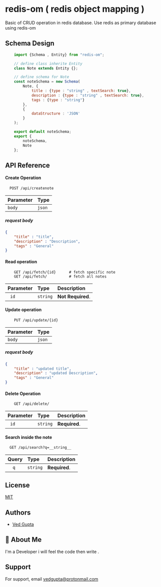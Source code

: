 
# redis-om ( redis object mapping ) 

Basic of CRUD operation in redis database.
Use redis as primary database using redis-om




## Schema Design

```js
    import {Schema , Entity} from "redis-om";

    // define class inherite Entity
    class Note extends Entity {};

    // define schema for Note
    const noteSchema = new Schema(
        Note, {
            title : {type : "string" , textSearch: true},
            description : {type : "string" , textSearch: true},
            tags : {type : "string"}
        },
        {
            dataStructure : 'JSON'
        }
    );

    export default noteSchema;
    export {
        noteSchema,
        Note
    };
```
## API Reference

#### Create Operation

```
  POST /api/createnote
```

| Parameter | Type     |
| :-------- | :--------|
|   `body`  | `json`   |

##### request body
```json
{
    "title" : "title",
    "description" : "Description",
    "tags" : "General"
}
```

#### Read operation

```
    GET /api/fetch/{id}      # fetch specific note
    GET /api/fetch/          # fetch all notes
```

| Parameter | Type     | Description                |
| :-------- | :------- | :------------------------- |
| `  id   ` | `string` | **Not Required**.          |


#### Update operation

```
    PUT /api/update/{id}
```
| Parameter | Type     |
| :-------- | :--------|
|   `body`  | `json`   |

##### request body
```json
{
    "title" : "updated title",
    "description" : "updated Description",
    "tags" : "General"
}
```

#### Delete Operation

```
    GET /api/delete/  
```

| Parameter | Type     | Description                |
| :-------- | :------- | :------------------------- |
| `  id   ` | `string` |        **Required**.       |


#### Search inside the note

```
  GET /api/search?q=__string__
 ```

|   Query   | Type     | Description                |
| :-------- | :------- | :------------------------- |
| `   q   ` | `string` |        **Required**.       |


## License

[MIT](https://choosealicense.com/licenses/mit/)

  
## Authors

- [Ved Gupta](https://www.github.com/innovatorved)

  
## 🚀 About Me
I'm a Developer i will feel the code then write .

  
## Support

For support, email vedgupta@protonmail.com

